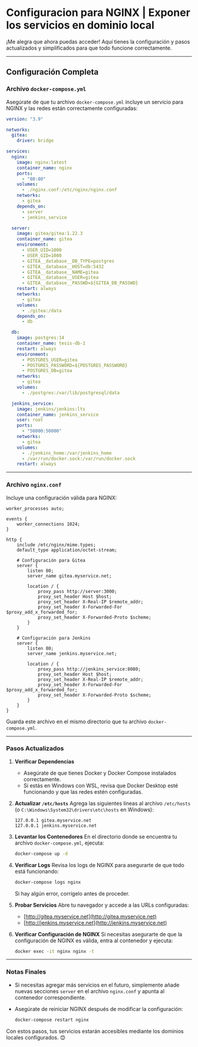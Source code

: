 # Configuracion para NGINX | Exponer  los servicios en dominio local

¡Me alegra que ahora puedas acceder! Aquí tienes la configuración y pasos actualizados y simplificados para que todo funcione correctamente.

---

## **Configuración Completa**

### **Archivo `docker-compose.yml`**
Asegúrate de que tu archivo `docker-compose.yml` incluye un servicio para NGINX y las redes están correctamente configuradas:

```yaml
version: "3.9"

networks:
  gitea:
    driver: bridge

services:
  nginx:
    image: nginx:latest
    container_name: nginx
    ports:
      - "80:80"
    volumes:
      - ./nginx.conf:/etc/nginx/nginx.conf
    networks:
      - gitea
    depends_on:
      - server
      - jenkins_service

  server:
    image: gitea/gitea:1.22.3
    container_name: gitea
    environment:
      - USER_UID=1000
      - USER_GID=1000
      - GITEA__database__DB_TYPE=postgres
      - GITEA__database__HOST=db:5432
      - GITEA__database__NAME=gitea
      - GITEA__database__USER=gitea
      - GITEA__database__PASSWD=${GITEA_DB_PASSWD}
    restart: always
    networks:
      - gitea
    volumes:
      - ./gitea:/data
    depends_on:
      - db

  db:
    image: postgres:14
    container_name: tesis-db-1
    restart: always
    environment:
      - POSTGRES_USER=gitea
      - POSTGRES_PASSWORD=${POSTGRES_PASSWORD}
      - POSTGRES_DB=gitea
    networks:
      - gitea
    volumes:
      - ./postgres:/var/lib/postgresql/data

  jenkins_service:
    image: jenkins/jenkins:lts
    container_name: jenkins_service
    user: root
    ports:
      - "50000:50000"
    networks:
      - gitea
    volumes:
      - ./jenkins_home:/var/jenkins_home
      - /var/run/docker.sock:/var/run/docker.sock
    restart: always
```

---

### **Archivo `nginx.conf`**
Incluye una configuración válida para NGINX:

```nginx
worker_processes auto;

events {
    worker_connections 1024;
}

http {
    include /etc/nginx/mime.types;
    default_type application/octet-stream;

    # Configuración para Gitea
    server {
        listen 80;
        server_name gitea.myservice.net;

        location / {
            proxy_pass http://server:3000;
            proxy_set_header Host $host;
            proxy_set_header X-Real-IP $remote_addr;
            proxy_set_header X-Forwarded-For $proxy_add_x_forwarded_for;
            proxy_set_header X-Forwarded-Proto $scheme;
        }
    }

    # Configuración para Jenkins
    server {
        listen 80;
        server_name jenkins.myservice.net;

        location / {
            proxy_pass http://jenkins_service:8080;
            proxy_set_header Host $host;
            proxy_set_header X-Real-IP $remote_addr;
            proxy_set_header X-Forwarded-For $proxy_add_x_forwarded_for;
            proxy_set_header X-Forwarded-Proto $scheme;
        }
    }
}
```

Guarda este archivo en el mismo directorio que tu archivo `docker-compose.yml`.

---

### **Pasos Actualizados**

1. **Verificar Dependencias**
   - Asegúrate de que tienes Docker y Docker Compose instalados correctamente.
   - Si estás en Windows con WSL, revisa que Docker Desktop esté funcionando y que las redes estén configuradas.

2. **Actualizar `/etc/hosts`**
   Agrega las siguientes líneas al archivo `/etc/hosts` (o `C:\Windows\System32\drivers\etc\hosts` en Windows):

   ```plaintext
   127.0.0.1 gitea.myservice.net
   127.0.0.1 jenkins.myservice.net
   ```

3. **Levantar los Contenedores**
   En el directorio donde se encuentra tu archivo `docker-compose.yml`, ejecuta:

   ```bash
   docker-compose up -d
   ```

4. **Verificar Logs**
   Revisa los logs de NGINX para asegurarte de que todo está funcionando:

   ```bash
   docker-compose logs nginx
   ```

   Si hay algún error, corrígelo antes de proceder.

5. **Probar Servicios**
   Abre tu navegador y accede a las URLs configuradas:
   - [http://gitea.myservice.net](http://gitea.myservice.net)
   - [http://jenkins.myservice.net](http://jenkins.myservice.net)

6. **Verificar Configuración de NGINX**
   Si necesitas asegurarte de que la configuración de NGINX es válida, entra al contenedor y ejecuta:

   ```bash
   docker exec -it nginx nginx -t
   ```

---

### **Notas Finales**
- Si necesitas agregar más servicios en el futuro, simplemente añade nuevas secciones `server` en el archivo `nginx.conf` y apunta al contenedor correspondiente.
- Asegúrate de reiniciar NGINX después de modificar la configuración:

   ```bash
   docker-compose restart nginx
   ```

Con estos pasos, tus servicios estarán accesibles mediante los dominios locales configurados. 😊